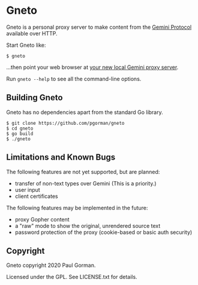 Gneto
========================================

Gneto is a personal proxy server to make content from the [Gemini Protocol](https://gemini.circumlunar.space/) available over HTTP.

Start Gneto like:

```
$ gneto
```

…then point your web browser at [your new local Gemini proxy server](http://localhost:8065).

Run `gneto --help` to see all the command-line options.


Building Gneto
----------------------------------------

Gneto has no dependencies apart from the standard Go library.

```
$ git clone https://github.com/pgorman/gneto
$ cd gneto
$ go build
$ ./gneto
```


Limitations and Known Bugs
----------------------------------------

The following features are not yet supported, but are planned:

- transfer of non-text types over Gemini (This is a priority.)
- user input
- client certificates

The following features may be implemented in the future:

- proxy Gopher content
- a "raw" mode to show the original, unrendered source text
- password protection of the proxy (cookie-based or basic auth security)


Copyright
----------------------------------------

Gneto copyright 2020 Paul Gorman.

Licensed under the GPL. See LICENSE.txt for details.